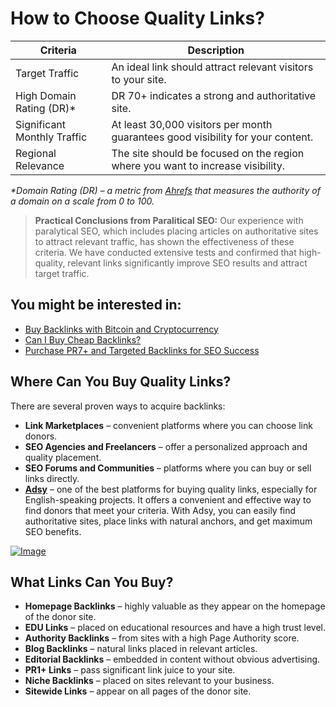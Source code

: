 <h1>How to Choose Quality Links?</h1>
<table>
    <thead>
        <tr>
            <th>Criteria</th>
            <th>Description</th>
        </tr>
    </thead>
    <tbody>
        <tr>
            <td>Target Traffic</td>
            <td>An ideal link should attract relevant visitors to your site.</td>
        </tr>
        <tr>
            <td>High Domain Rating (DR)*</td>
            <td>DR 70+ indicates a strong and authoritative site.</td>
        </tr>
        <tr>
            <td>Significant Monthly Traffic</td>
            <td>At least 30,000 visitors per month guarantees good visibility for your content.</td>
        </tr>
        <tr>
            <td>Regional Relevance</td>
            <td>The site should be focused on the region where you want to increase visibility.</td>
        </tr>
    </tbody>
</table>
<p><em>*Domain Rating (DR) – a metric from <a href="https://ahrefs.com" target="_blank">Ahrefs</a> that measures the authority of a domain on a scale from 0 to 100.</em></p>

<blockquote>
    <strong>Practical Conclusions from Paralitical SEO:</strong> Our experience with paralytical SEO, which includes placing articles on authoritative sites to attract relevant traffic, has shown the effectiveness of these criteria. We have conducted extensive tests and confirmed that high-quality, relevant links significantly improve SEO results and attract target traffic.
</blockquote>

## You might be interested in:
- [Buy Backlinks with Bitcoin and Cryptocurrency](https://github.com/Analyst-Reviewer/Buy-Backlinks-with-Bitcoin-Cryptocurrency)
- [Can I Buy Cheap Backlinks?](https://github.com/Analyst-Reviewer/buy-cheap-links)
- [Purchase PR7+ and Targeted Backlinks for SEO Success](https://github.com/Analyst-Reviewer/Purchase-PR7-and-Targeted-Backlinks-for-SEO-Success)
<h2>Where Can You Buy Quality Links?</h2>
<p>There are several proven ways to acquire backlinks:</p>
<ul>
    <li><strong>Link Marketplaces</strong> – convenient platforms where you can choose link donors.</li>
    <li><strong>SEO Agencies and Freelancers</strong> – offer a personalized approach and quality placement.</li>
    <li><strong>SEO Forums and Communities</strong> – platforms where you can buy or sell links directly.</li>
    <li><strong><a href="https://ref.adsy.com/?ref=referral&ref_type=direct&ref_id=jcckfooeo3etdkvh&ref_item=3" target="_blank">Adsy</a></strong> – one of the best platforms for buying quality links, especially for English-speaking projects. It offers a convenient and effective way to find donors that meet your criteria. With Adsy, you can easily find authoritative sites, place links with natural anchors, and get maximum SEO benefits.</li>
</ul>

<!-- Insert the correct image here -->
<a href="https://github.com/user-attachments/assets/1dd018d3-1d2c-4093-93f3-b02aec04ff51">
    <img src="https://github.com/user-attachments/assets/1dd018d3-1d2c-4093-93f3-b02aec04ff51" alt="Image">
</a>

<h2>What Links Can You Buy?</h2>
<ul>
    <li><strong>Homepage Backlinks</strong> – highly valuable as they appear on the homepage of the donor site.</li>
    <li><strong>EDU Links</strong> – placed on educational resources and have a high trust level.</li>
    <li><strong>Authority Backlinks</strong> – from sites with a high Page Authority score.</li>
    <li><strong>Blog Backlinks</strong> – natural links placed in relevant articles.</li>
    <li><strong>Editorial Backlinks</strong> – embedded in content without obvious advertising.</li>
    <li><strong>PR1+ Links</strong> – pass significant link juice to your site.</li>
    <li><strong>Niche Backlinks</strong> – placed on sites relevant to your business.</li>
    <li><strong>Sitewide Links</strong> – appear on all pages of the donor site.</li>
</ul>
